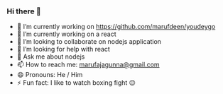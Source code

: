 ### Hi there 👋

- 🔭 I’m currently working on https://github.com/marufdeen/youdeygo
- 🌱 I’m currently working on a react
- 👯 I’m looking to collaborate on nodejs application
- 🤔 I’m looking for help with react
- 💬 Ask me about nodejs
- 📫 How to reach me: marufajagunna@gmail.com
- 😄 Pronouns: He / Him
- ⚡ Fun fact: I like to watch boxing fight 😉
